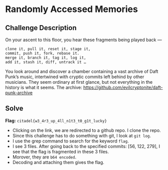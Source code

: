 # Randomly Accessed Memories

## Challenge Description
On your ascent to this floor, you hear these fragments being played back —

```
clone it, pull it, reset it, stage it, 
commit, push it, fork, rebase it. 
merge it, branch it, tag it, log it, 
add it, stash it, diff, untrack it … 
```

You look around and discover a chamber containing a vast archive of Daft Punk’s music, intertwined with cryptic commits left behind by other musicians. They seem ordinary at first glance, but not everything in the history is what it seems. The archive: https://github.com/evilcryptonite/daft-punk-archive

## Solve
**Flag:** `citadel{w3_4r3_up_4ll_n1t3_t0_g1t_lucky}`
- Clicking on the link, we are redirected to a github repo. I clone the repo.
- Since this challenge has to do something with git, I look at `git log`.
- I use the grep command to search for the keyword `flag`.
- I see 3 files. After going back to the specified commits: [56, 122, 279], I see that the flag is fragmented in these 3 files.
- Morover, they are `b64 encoded`.
- Decoding and attaching them gives the flag.
